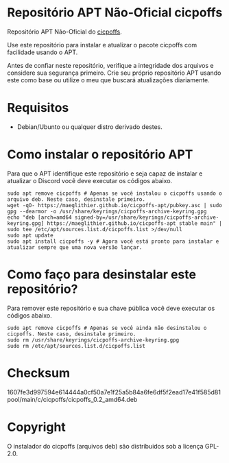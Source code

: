 # Repositório APT Não-Oficial cicpoffs

Repositório APT Não-Oficial do [cicpoffs](https://github.com/adlerosn/cicpoffs).

Use este repositório para instalar e atualizar o pacote cicpoffs com facilidade usando o APT.

Antes de confiar neste repositório, verifique a integridade dos arquivos e considere sua segurança primeiro. Crie seu próprio repositório APT usando este como base ou utilize o meu que buscará atualizações diariamente.

# Requisitos

- Debian/Ubunto ou qualquer distro derivado destes.

# Como instalar o repositório APT

Para que o APT identifique este repositório e seja capaz de instalar e atualizar o Discord você deve executar os códigos abaixo.

```shell
sudo apt remove cicpoffs # Apenas se você instalou o cicpoffs usando o arquivo deb. Neste caso, desinstale primeiro.
wget -qO- https://maeglithier.github.io/cicpoffs-apt/pubkey.asc | sudo gpg --dearmor -o /usr/share/keyrings/cicpoffs-archive-keyring.gpg
echo "deb [arch=amd64 signed-by=/usr/share/keyrings/cicpoffs-archive-keyring.gpg] https://maeglithier.github.io/cicpoffs-apt stable main" | sudo tee /etc/apt/sources.list.d/cicpoffs.list >/dev/null
sudo apt update
sudo apt install cicpoffs -y # Agora você está pronto para instalar e atualizar sempre que uma nova versão lançar.
```

# Como faço para desinstalar este repositório?

Para remover este repositório e sua chave pública você deve executar os códigos abaixo.

```shell
sudo apt remove cicpoffs # Apenas se você ainda não desinstalou o cicpoffs. Neste caso, desinstale primeiro.
sudo rm /usr/share/keyrings/cicpoffs-archive-keyring.gpg
sudo rm /etc/apt/sources.list.d/cicpoffs.list
```

# Checksum

1607fe3d997594e614444a0cf50a7e1f25a5b84a6fe6df5f2ead17e41f585d81  pool/main/c/cicpoffs/cicpoffs_0.2_amd64.deb

# Copyright

O instalador do cicpoffs (arquivos deb) são distribuidos sob a licença GPL-2.0.
